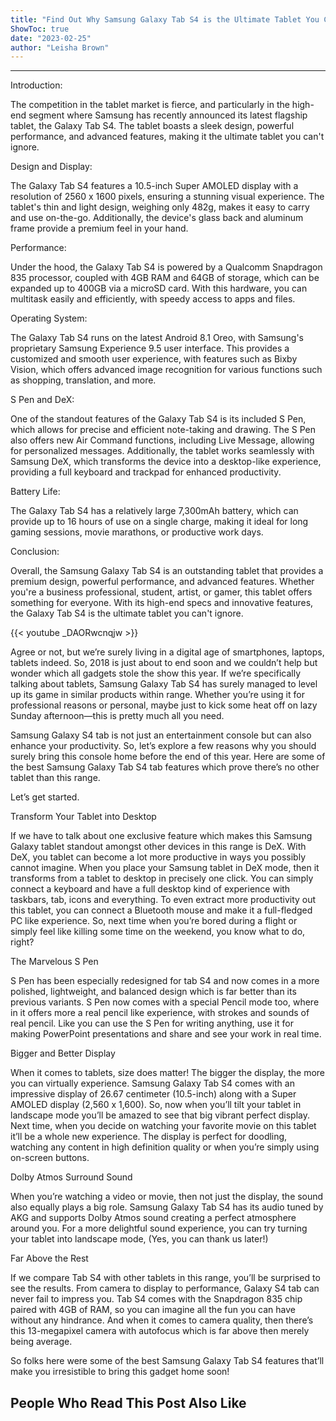 ```yaml
---
title: "Find Out Why Samsung Galaxy Tab S4 is the Ultimate Tablet You Can't Ignore!"
ShowToc: true 
date: "2023-02-25"
author: "Leisha Brown"
---
```

*****
Introduction:

The competition in the tablet market is fierce, and particularly in the high-end segment where Samsung has recently announced its latest flagship tablet, the Galaxy Tab S4. The tablet boasts a sleek design, powerful performance, and advanced features, making it the ultimate tablet you can't ignore.

Design and Display:

The Galaxy Tab S4 features a 10.5-inch Super AMOLED display with a resolution of 2560 x 1600 pixels, ensuring a stunning visual experience. The tablet's thin and light design, weighing only 482g, makes it easy to carry and use on-the-go. Additionally, the device's glass back and aluminum frame provide a premium feel in your hand.

Performance:

Under the hood, the Galaxy Tab S4 is powered by a Qualcomm Snapdragon 835 processor, coupled with 4GB RAM and 64GB of storage, which can be expanded up to 400GB via a microSD card. With this hardware, you can multitask easily and efficiently, with speedy access to apps and files.

Operating System:

The Galaxy Tab S4 runs on the latest Android 8.1 Oreo, with Samsung's proprietary Samsung Experience 9.5 user interface. This provides a customized and smooth user experience, with features such as Bixby Vision, which offers advanced image recognition for various functions such as shopping, translation, and more.

S Pen and DeX:

One of the standout features of the Galaxy Tab S4 is its included S Pen, which allows for precise and efficient note-taking and drawing. The S Pen also offers new Air Command functions, including Live Message, allowing for personalized messages. Additionally, the tablet works seamlessly with Samsung DeX, which transforms the device into a desktop-like experience, providing a full keyboard and trackpad for enhanced productivity.

Battery Life:

The Galaxy Tab S4 has a relatively large 7,300mAh battery, which can provide up to 16 hours of use on a single charge, making it ideal for long gaming sessions, movie marathons, or productive work days.

Conclusion:

Overall, the Samsung Galaxy Tab S4 is an outstanding tablet that provides a premium design, powerful performance, and advanced features. Whether you're a business professional, student, artist, or gamer, this tablet offers something for everyone. With its high-end specs and innovative features, the Galaxy Tab S4 is the ultimate tablet you can't ignore.

{{< youtube _DAORwcnqjw >}} 



Agree or not, but we’re surely living in a digital age of smartphones, laptops, tablets indeed. So, 2018 is just about to end soon and we couldn’t help but wonder which all gadgets stole the show this year. If we’re specifically talking about tablets, Samsung Galaxy Tab S4 has surely managed to level up its game in similar products within range. Whether you’re using it for professional reasons or personal, maybe just to kick some heat off on lazy Sunday afternoon—this is pretty much all you need.
 
Samsung Galaxy S4 tab is not just an entertainment console but can also enhance your productivity. So, let’s explore a few reasons why you should surely bring this console home before the end of this year. Here are some of the best Samsung Galaxy Tab S4 tab features which prove there’s no other tablet than this range.
 
Let’s get started.
 
Transform Your Tablet into Desktop
 

 
If we have to talk about one exclusive feature which makes this Samsung Galaxy tablet standout amongst other devices in this range is DeX. With DeX, you tablet can become a lot more productive in ways you possibly cannot imagine. When you place your Samsung tablet in DeX mode, then it transforms from a tablet to desktop in precisely one click. You can simply connect a keyboard and have a full desktop kind of experience with taskbars, tab, icons and everything. To even extract more productivity out this tablet, you can connect a Bluetooth mouse and make it a full-fledged PC like experience. So, next time when you’re bored during a flight or simply feel like killing some time on the weekend, you know what to do, right?
 
The Marvelous S Pen
 
S Pen has been especially redesigned for tab S4 and now comes in a more polished, lightweight, and balanced design which is far better than its previous variants. S Pen now comes with a special Pencil mode too, where in it offers more a real pencil like experience, with strokes and sounds of real pencil. Like you can use the S Pen for writing anything, use it for making PowerPoint presentations and share and see your work in real time.
 
Bigger and Better Display
 
When it comes to tablets, size does matter! The bigger the display, the more you can virtually experience. Samsung Galaxy Tab S4 comes with an impressive display of 26.67 centimeter (10.5-inch) along with a Super AMOLED display (2,560 x 1,600). So, now when you’ll tilt your tablet in landscape mode you’ll be amazed to see that big vibrant perfect display. Next time, when you decide on watching your favorite movie on this tablet it’ll be a whole new experience. The display is perfect for doodling, watching any content in high definition quality or when you’re simply using on-screen buttons.
 
Dolby Atmos Surround Sound
 
When you’re watching a video or movie, then not just the display, the sound also equally plays a big role. Samsung Galaxy Tab S4 has its audio tuned by AKG and supports Dolby Atmos sound creating a perfect atmosphere around you. For a more delightful sound experience, you can try turning your tablet into landscape mode, (Yes, you can thank us later!)
 
Far Above the Rest
 
If we compare Tab S4 with other tablets in this range, you’ll be surprised to see the results. From camera to display to performance, Galaxy S4 tab can never fail to impress you. Tab S4 comes with the Snapdragon 835 chip paired with 4GB of RAM, so you can imagine all the fun you can have without any hindrance. And when it comes to camera quality, then there’s this 13-megapixel camera with autofocus which is far above then merely being average.
 
So folks here were some of the best Samsung Galaxy Tab S4 features that’ll make you irresistible to bring this gadget home soon!
 
##  People Who Read This Post Also Like 



